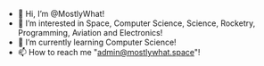 - 👋 Hi, I’m @MostlyWhat!
- 👀 I’m interested in Space, Computer Science, Science, Rocketry, Programming, Aviation and Electronics!
- 🌱 I’m currently learning Computer Science!
- 📫 How to reach me "admin@mostlywhat.space"!

<!---
MostlyWhat/MostlyWhat is a ✨ special ✨ repository because its `README.md` (this file) appears on your GitHub profile.
You can click the Preview link to take a look at your changes.
--->
